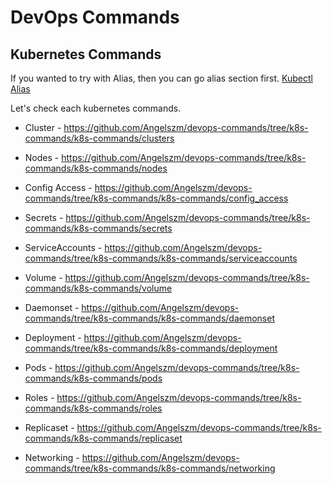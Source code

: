 # DevOps Commands 

## Kubernetes Commands 

If you wanted to try with Alias, then you can go alias section first. 
[Kubectl Alias](https://github.com/Angelszm/devops-commands/tree/k8s-commands/k8s-commands/alias)

Let's check each kubernetes commands. 
* Cluster - https://github.com/Angelszm/devops-commands/tree/k8s-commands/k8s-commands/clusters

* Nodes -  https://github.com/Angelszm/devops-commands/tree/k8s-commands/k8s-commands/nodes

* Config Access - https://github.com/Angelszm/devops-commands/tree/k8s-commands/k8s-commands/config_access

* Secrets - https://github.com/Angelszm/devops-commands/tree/k8s-commands/k8s-commands/secrets

* ServiceAccounts - https://github.com/Angelszm/devops-commands/tree/k8s-commands/k8s-commands/serviceaccounts

* Volume - https://github.com/Angelszm/devops-commands/tree/k8s-commands/k8s-commands/volume

* Daemonset - https://github.com/Angelszm/devops-commands/tree/k8s-commands/k8s-commands/daemonset

* Deployment - https://github.com/Angelszm/devops-commands/tree/k8s-commands/k8s-commands/deployment

* Pods - https://github.com/Angelszm/devops-commands/tree/k8s-commands/k8s-commands/pods

* Roles - https://github.com/Angelszm/devops-commands/tree/k8s-commands/k8s-commands/roles

* Replicaset - https://github.com/Angelszm/devops-commands/tree/k8s-commands/k8s-commands/replicaset


* Networking - https://github.com/Angelszm/devops-commands/tree/k8s-commands/k8s-commands/networking